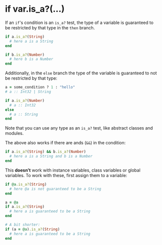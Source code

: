 # if var.is_a?(...)

If an `if`'s condition is an `is_a?` test, the type of a variable is guaranteed to be restricted by that type in the `then` branch.

```ruby
if a.is_a?(String)
  # here a is a String
end

if b.is_a?(Number)
  # here b is a Number
end
```

Additionally, in the `else` branch the type of the variable is guaranteed to not be restricted by that type:

```ruby
a = some_condition ? 1 : "hello"
# a :: Int32 | String

if a.is_a?(Number)
  # a :: Int32
else
  # a :: String
end
```

Note that you can use any type as an `is_a?` test, like abstract classes and modules.

The above also works if there are ands (`&&`) in the condition:

```ruby
if a.is_a?(String) && b.is_a?(Number)
  # here a is a String and b is a Number
end
```

This **doesn’t** work with instance variables, class variables or global variables. To work with these, first assign them to a variable:

```ruby
if @a.is_a?(String)
  # here @a is not guaranteed to be a String
end

a = @a
if a.is_a?(String)
  # here a is guaranteed to be a String
end

# A bit shorter:
if (a = @a).is_a?(String)
  # here a is guaranteed to be a String
end
```
